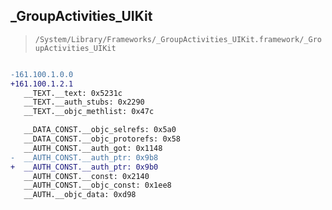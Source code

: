 ## _GroupActivities_UIKit

> `/System/Library/Frameworks/_GroupActivities_UIKit.framework/_GroupActivities_UIKit`

```diff

-161.100.1.0.0
+161.100.1.2.1
   __TEXT.__text: 0x5231c
   __TEXT.__auth_stubs: 0x2290
   __TEXT.__objc_methlist: 0x47c

   __DATA_CONST.__objc_selrefs: 0x5a0
   __DATA_CONST.__objc_protorefs: 0x58
   __AUTH_CONST.__auth_got: 0x1148
-  __AUTH_CONST.__auth_ptr: 0x9b8
+  __AUTH_CONST.__auth_ptr: 0x9b0
   __AUTH_CONST.__const: 0x2140
   __AUTH_CONST.__objc_const: 0x1ee8
   __AUTH.__objc_data: 0xd98

```
